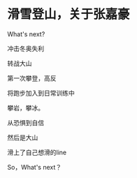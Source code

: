 # 滑雪登山，关于张嘉豪


What's next?


冲击冬奥失利

转战大山

第一次攀登，高反

将跑步加入到日常训练中

攀岩，攀冰。

从恐惧到自信

然后是大山

滑上了自己想滑的line

So，What's next？
